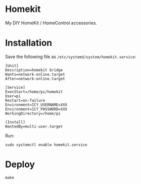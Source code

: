 Homekit
=======

My DIY HomeKit / HomeControl accessories.

Installation
============

Save the following file as ``/etc/systemd/system/homekit.service``:

    [Unit]
    Description=homekit bridge
    Wants=network-online.target
    After=network-online.target

    [Service]
    ExecStart=/home/pi/homekit
    User=pi
    Restart=on-failure
    Environment=ICY_USERNAME=XXX
    Environment=ICY_PASSWORD=XXX
    WorkingDirectory=/home/pi

    [Install]
    WantedBy=multi-user.target

Run:

    sudo systemctl enable homekit.service

Deploy
======

    make

